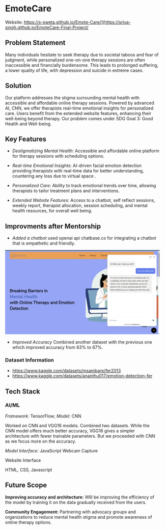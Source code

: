 # EmoteCare

Website: https://s-sweta.github.io/Emote-Care/](https://sriya-singh.github.io/EmoteCare-Final-Project/

## Problem Statement

Many individuals hesitate to seek therapy due to societal taboos and fear of judgment, while personalized one-on-one therapy sessions are often inaccessible and financially burdensome. This leads to prolonged suffering, a lower quality of life, with depression and suicide in extreme cases.

## Solution
Our platform addresses the stigma surrounding mental health with accessible and affordable online therapy sessions. Powered by advanced AI, CNN, we offer therapists real-time emotional insights for personalized care. Users benefit from the extended website features, enhancing their well-being beyond therapy.
Our problem comes under SDG Goal 3: Good Health and Well-being.

## Key Features
- *Destigmatizing Mental Health:* Accessible and affordable online platform for therapy sessions with scheduling options.

- *Real-time Emotional Insights:* AI-driven facial emotion detection providing therapists with real-time data for better understanding, countering any loss due to virtual space .

- *Personalized Care:* Ability to track emotional trends over time, allowing therapists to tailor treatment plans and interventions.

- *Extended Website Features:* Access to a chatbot, self reflect sessions, weekly report, therapist allocation, session scheduling, and mental health resources, for overall well being.

## Improvments after Mentorship

- *Added a chatbot* used openai api chatbase.co for integrating a chatbot that is empathetic and friendly.

![alt text](https://github.com/s-sweta/Emote-Care/blob/2311364a9a40a5df9f111dab785789aea06ed317/images/website_with_chatbot.png)

- *Improved Accuracy* Combined another dataset with the previous one which improved accuracy from 63% to 67%.


### Dataset Information
- https://www.kaggle.com/datasets/msambare/fer2013
- https://www.kaggle.com/datasets/ananthu017/emotion-detection-fer

## Tech Stack
### AI/ML

*Framework:* TensorFlow; *Model:* CNN 

Worked on CNN and VGG16 models. Combined two datasets. While the CNN model offers much better accuracy, VGG16 gives a simpler architecture with fewer trainable parameters. But we proceeded with CNN as we focus more on the accuracy.

*Model Interface:* JavaScript Webcam Capture

Website Interface

HTML, CSS, Javascript 

## Future Scope

**Improving accuracy and architecture:** WIll be improving the efficiency of the model by training it on the data gradually received from the users.


**Community Engagement:** Partnering with advocacy groups and organizations to reduce mental health stigma and promote awareness of online therapy options.
